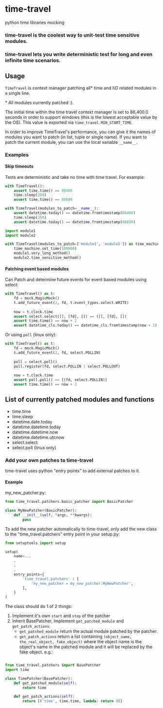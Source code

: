 # time-travel
python time libraries mocking

### time-travel is the coolest way to unit-test time sensitive modules.
### time-travel lets you write deterministic test for long and even infinite time scenarios.

## Usage

`TimeTravel` is context manager patching all* time and I\O related modules in a 
single line. 

\* All modules currently patched :).

The initial time within the time travel context manager is set to 
86,400.0 seconds in order to support windows (this is the lowest acceptable 
value by the OS). This value is exported via ``time_travel.MIN_START_TIME``.

In order to improve TimeTravel's performance, you can give it the names of 
modules you want to patch (in list, tuple or single name). 
If you want to patch the current module, you can use the local 
variable `__name__`.

### Examples

#### Skip timeouts

Tests are deterministic and take no time with time travel. For example:

```python
with TimeTravel():  
    assert time.time() == 86400
    time.sleep(200)
    assert time.time() == 86600    
```

```python
with TimeTravel(modules_to_patch=__name__):
    assert datetime.today() == datetime.fromtimestamp(86400)
    time.sleep(250)
    assert datetime.today() == datetime.fromtimestamp(86650)
```

```python
import module1
import module2

with TimeTravel(modules_to_patch=['module1', 'module2']) as time_machine:
    time_machine.set_time(100000)
    module1.very_long_method()
    module2.time_sensitive_method()
```

#### Patching event based modules

Can Patch and determine future events for event based modules using select:

```python
with TimeTravel() as t:
    fd = mock.MagicMock()
    t.add_future_event(2, fd, t.event_types.select.WRITE)
    
    now = t.clock.time
    assert select.select([], [fd], []) == ([], [fd], [])
    assert time.time() == now + 2
    assert datetime_cls.today() == datetime_cls.fromtimestamp(now + 2)
```

Or using ``poll`` (linux only):

```python
with TimeTravel() as t:
    fd = mock.MagicMock()
    t.add_future_event(2, fd, select.POLLIN)
    
    poll = select.poll()
    poll.register(fd, select.POLLIN | select.POLLOUT)
    
    now = t.clock.time
    assert poll.poll() == [(fd, select.POLLIN)]
    assert time.time() == now + 2
```

## List of currently patched modules and functions

- time.time
- time.sleep
- datetime.date.today
- datetime.datetime.today
- datetime.datetime.now
- datetime.datetime.utcnow
- select.select
- select.poll (linux only)

### Add your own patches to time-travel

time-travel uses python "entry points" to add external patches to it.

#### Example
my_new_patcher.py:
```python
from time_travel.patchers.basic_patcher import BasicPatcher

class MyNewPatcher(BasicPatcher):
    def __init__(self, *args, **kwargs):
        pass
```

To add the new patcher automatically to time-travel, only add the new class to the "time_travel.patchers" entry point in your setup.py:

```python
from setuptools import setup

setup(
    name=...
    .
    .
    .
    entry_points={
        'time_travel.patchers' : [
            'my_new_patcher = my_new_patcher:MyNewPatcher',
        ],
    }
)
```

The class should do 1 of 2 things:

1. Implement it's own `start` and `stop` of the patcher
2. Inherit BasePatcher, Implement `get_patched_module` and `get_patch_actions`:
   * `get_patched_module` return the actual module patched by the patcher.
   * `get_patch_actions` return a list containing 
     `(object_name, the_real_object, fake_object)`
     where the object name is the object's name in the patched module and it
     will be replaced by the fake object.
     e.g.:

```python

from time_travel.patchers import BasePatcher
import time

class TimePatcher(BasePatcher):
    def get_patched_module(self):
        return time
        
    def get_patch_actions(self):
        return [('time', time.time, lambda: return 0)]
```